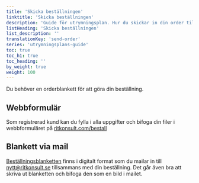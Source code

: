 ```yaml
---
title: 'Skicka beställningen'
linktitle: 'Skicka beställningen'
description: 'Guide för utrymningsplan. Hur du skickar in din order till Ritkonsult.'
listHeading: 'Skicka beställningen'
list_description: ''
translationKey: 'send-order'
series: 'utrymningsplans-guide'
toc: true
toc_h1: true
toc_heading: ''
by_weight: true
weight: 100
---
```


Du behöver en orderblankett för att göra din beställning.

## Webbformulär
Som registrerad kund kan du fylla i alla uppgifter och bifoga din filer i webbformuläret på [ritkonsult.com/bestall](https://www.ritkonsult.com/bestall)


## Blankett via mail
[Beställningsblanketten](/blanketter#utrymningsplan) finns i digitalt format som du mailar in till nytt@ritkonsult.se tillsammans med din beställning. Det går även bra att skriva ut blanketten och bifoga den som en bild i mailet.
